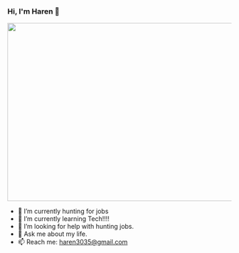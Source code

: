 ### Hi, I'm Haren 👋

<img src="https://user-images.githubusercontent.com/52455330/139071980-91302a8a-37b1-4196-803e-f91b1de2ee5b.gif" width="1200" height="400" />


- 🔭 I’m currently hunting for jobs
- 🌱 I’m currently learning Tech!!!!
- 🤔 I’m looking for help with hunting jobs.
- 💬 Ask me about my life.
- 📫 Reach me: haren3035@gmail.com
